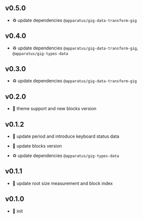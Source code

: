 ## v0.5.0

* ♻️ update dependencies `@apparatus/gig-data-transform-gig`

## v0.4.0

* ♻️ update dependencies `@apparatus/gig-data-transform-gig`, `@apparatus/gig-types-data`

## v0.3.0

* ♻️ update dependencies `@apparatus/gig-data-transform-gig`

## v0.2.0

* 🌱 theme support and new blocks version

## v0.1.2

* 🐞 update period and introduce keyboard status data

* 🐞 update blocks version

* ♻️ update dependencies `@apparatus/gig-types-data`

## v0.1.1

* 🐞 update root size measurement and block index

## v0.1.0

* 🐣 init
